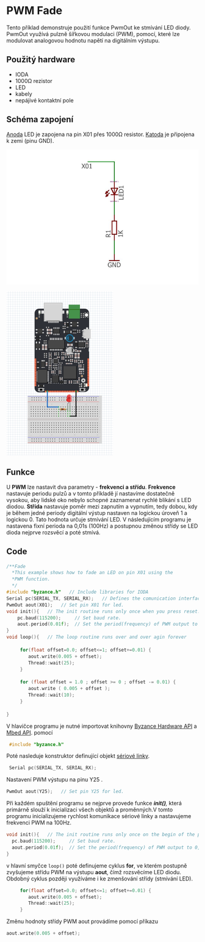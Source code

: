 # PWM Fade

Tento příklad demonstruje použití funkce PwmOut ke stmívání LED diody. PwmOut využívá pulzně šířkovou modulaci \(PWM\), pomocí, které lze modulovat analogovou hodnotu napětí na digitálním výstupu. 

## Použitý hardware

* IODA
* 1000Ω rezistor
* LED
* kabely
* nepájivé kontaktní pole

## Schéma zapojení

[Anoda](https://cs.wikipedia.org/wiki/LED#/media/File:%2B-_of_LED_2.svg) LED je zapojena na pin X01 přes 1000Ω resistor. [Katoda](https://cs.wikipedia.org/wiki/LED#/media/File:%2B-_of_LED_2.svg) je připojena k zemi \(pinu GND\). 

![](../../../.gitbook/assets/untitled-page-001-4%20%281%29.jpg)

![](../../../.gitbook/assets/fade-fritzing%20%284%29.PNG)

## Funkce 

U **PWM** lze nastavit dva parametry - **frekvenci a střídu**. **Frekvence** nastavuje periodu pulzů a v tomto příkladě jí nastavíme dostatečně vysokou, aby lidské oko nebylo schopné zaznamenat rychlé blikání s LED diodou. **Střída** nastavuje poměr mezi zapnutím a vypnutím, tedy dobou, kdy je během jedné periody digitální výstup nastaven na logickou úroveň 1 a logickou 0. Tato hodnota určuje stmívání LED. V následujícím programu je nastavena fixní perioda na 0,01s \(100Hz\) a postupnou změnou střídy se LED dioda nejprve rozsvěcí a poté stmívá. 

## Code

```cpp
/**Fade
  *This example shows how to fade an LED on pin X01 using the
  *PWM function.
  */
#include "byzance.h"   // Include libraries for IODA
Serial pc(SERIAL_TX, SERIAL_RX);   // Defines the comunication interface if the serial line , SPI, CAN is needen in the program.
PwmOut aout(X01);   // Set pin X01 for led.
void init(){   // The init routine runs only once when you press reset.
    pc.baud(115200);     // Set baud rate.
    aout.period(0.01f);  // Set the period(frequency) of PWM output to 0,01s (100Hz)
}
void loop(){   // The loop routine runs over and over agin forever

     for(float offset=0.0; offset<=1; offset+=0.01) {
        aout.write(0.005 + offset);
        Thread::wait(25);
     }

     for (float offset = 1.0 ; offset >= 0 ; offset -= 0.01) {
        aout.write ( 0.005 + offset );
        Thread::wait(10);
     }

}
```



 V hlavičce programu je nutné importovat knihovny [Byzance Hardware API](https://docu.byzance.cz/hardware-a-programovani/programovani-hw/byzance-api) a [Mbed API](https://docu.byzance.cz/hardware-a-programovani/programovani-hw/mbed-api). pomocí

```cpp
 #include "byzance.h"
```

 Poté nasleduje konstruktor definující objekt [sériové linky](https://docu.byzance.cz/hardware-a-programovani/tutorialy/komunikace-po-seriove-lince-uart-s-pc).

```cpp
 Serial pc(SERIAL_TX, SERIAL_RX);
```

Nastavení PWM výstupu na pinu Y25 .

```cpp
PwmOut aout(Y25);   // Set pin Y25 for led.
```

  
Při každém spuštění programu se nejprve provede funkce _**init\(\)**,_ která primárně slouží k inicializaci všech objektů a proměnných.V tomto programu inicializujeme rychlost komunikace sériové linky a nastavujeme frekvenci PWM na 100Hz.

```cpp
void init(){   // The init routine runs only once on the begin of the program
  pc.baud(115200);     // Set baud rate.
  aout.period(0.01f);  // Set the period(frequency) of PWM output to 0,01s (100Hz)
}
```

v hlavní smyčce `loop()` poté definujeme cyklus **for**, ve kterém postupně zvyšujeme střídu PWM na výstupu **aout**, čímž rozsvěcíme LED diodu. Obdobný cyklus později využíváme i ke zmenšování střídy \(stmívání LED\).

```cpp
     for(float offset=0.0; offset<=1; offset+=0.01) {
        aout.write(0.005 + offset);
        Thread::wait(25);
     }
```

 Změnu hodnoty střídy PWM aout provádíme pomocí příkazu 

```cpp
aout.write(0.005 + offset);
```

